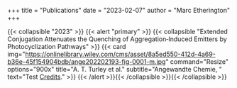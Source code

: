 +++
title = "Publications"
date = "2023-02-07"
author = "Marc Etherington"
+++

{{< collapsible "2023" >}}
{{< alert "primary" >}}
{{< collapsible "Extended Conjugation Attenuates the Quenching of Aggregation‐Induced Emitters by Photocyclization Pathways" >}}
{{< card
img="https://onlinelibrary.wiley.com/cms/asset/8a5ed550-412d-4a69-b36e-45f154904bdb/ange202202193-fig-0001-m.jpg"
command="Resize"
options="900x"
title="A. T. Turley et al."
subtitle="Angewandte Chemie, "
text="Test [Credits](https://images.nasa.gov/details-GSFC_20171208_Archive_e000393.html)." >}}
{{< /alert >}}{{< /collapsible >}}{{< /collapsible >}}



